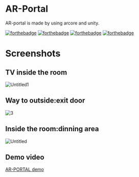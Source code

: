 # AR-Portal
AR-portal is made by using arcore and unity.

[![forthebadge](https://forthebadge.com/images/badges/built-by-developers.svg)](https://forthebadge.com)
[![forthebadge](https://forthebadge.com/images/badges/built-with-love.svg)](https://forthebadge.com)
[![forthebadge](https://forthebadge.com/images/badges/uses-git.svg)](https://forthebadge.com)
[![forthebadge](https://forthebadge.com/images/badges/makes-people-smile.svg)](https://forthebadge.com)


# Screenshots
## TV inside the room
![Untitled1](https://user-images.githubusercontent.com/57852378/90546490-c9d21d80-e1a7-11ea-8d59-7fb5ce4056bb.jpg)
## Way to outside:exit door
![3](https://user-images.githubusercontent.com/57852378/90546495-cb034a80-e1a7-11ea-9e93-5c8ce233e7e4.jpg)
## Inside the room:dinning area
![Untitled](https://user-images.githubusercontent.com/57852378/90546498-cb9be100-e1a7-11ea-9bb7-e6c54a256e00.jpg)

## Demo video 
[ AR-PORTAL demo ](https://www.linkedin.com/feed/update/urn:li:activity:6668015867172913152/)
